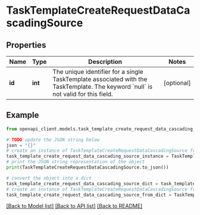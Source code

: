 # TaskTemplateCreateRequestDataCascadingSource


## Properties

Name | Type | Description | Notes
------------ | ------------- | ------------- | -------------
**id** | **int** | The unique identifier for a single TaskTemplate associated with the TaskTemplate. The keyword &#x60;null&#x60; is not valid for this field. | [optional] 

## Example

```python
from openapi_client.models.task_template_create_request_data_cascading_source import TaskTemplateCreateRequestDataCascadingSource

# TODO update the JSON string below
json = "{}"
# create an instance of TaskTemplateCreateRequestDataCascadingSource from a JSON string
task_template_create_request_data_cascading_source_instance = TaskTemplateCreateRequestDataCascadingSource.from_json(json)
# print the JSON string representation of the object
print(TaskTemplateCreateRequestDataCascadingSource.to_json())

# convert the object into a dict
task_template_create_request_data_cascading_source_dict = task_template_create_request_data_cascading_source_instance.to_dict()
# create an instance of TaskTemplateCreateRequestDataCascadingSource from a dict
task_template_create_request_data_cascading_source_from_dict = TaskTemplateCreateRequestDataCascadingSource.from_dict(task_template_create_request_data_cascading_source_dict)
```
[[Back to Model list]](../README.md#documentation-for-models) [[Back to API list]](../README.md#documentation-for-api-endpoints) [[Back to README]](../README.md)


